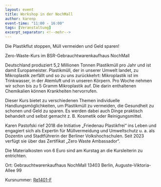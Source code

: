```yaml
---
layout: event
title: Workshop in der NochMall
author: karenp
event-time: "11:00 - 16:00"
tags: [Veranstaltung]
excerpt_separator: <!--mehr-->
---
```


Die Plastikflut stoppen, Müll vermeiden und Geld sparen!<!--mehr-->

Zero-Waste-Kurs im BSR-Gebrauchtwarenkaufhaus NochMall

Deutschland produziert 5,2 Millionen Tonnen Plastikmüll pro Jahr und ist damit
Europameister. Plastikmüll, der in unserer Umwelt landet, zu Mikroplastik
zerfällt und so zu uns zurückkehrt: Mikroplastik ist im Trinkwasser, in der
Atemluft und in unseren Körpern. Pro Woche nehmen wir schon bis zu 5 Gramm
Mikroplastik auf. Die darin enthaltenen Chemikalien können Krankheiten
hervorrufen.

Dieser Kurs bietet zu verschiedenen Themen individuelle Handlungsmöglichkeiten,
um Plastikmüll zu vermeiden, die Gesundheit zu schonen und Geld zu sparen. Es
werden dabei auch Dinge praktisch behandelt und selbst gemacht z. B. Kosmetik
oder Reinigungsmittel.

Karen Pastofski rief 2018 die Initiative „Friedenau Plastikfrei“ ins Leben und
engagiert sich als Expertin für Müllvermeidung und Umweltschutz u. a. als
Dozentin und Stadtführerin der Berliner Volkshochschulen. Seit 2023 verfügt sie
über das Zertifikat „Zero Waste Ambassador“.

Die Materialkosten von 6 Euro sind am Kurstag an die Kursleiterin zu entrichten.

Ort: Gebrauchtwarenkaufhaus NochMall
13403 Berlin, Auguste-Viktoria-Allee 99

Kursnummer: [Re1401-F](https://www.vhsit.berlin.de/VHSKURSE/BusinessPages/CourseDetail.aspx?id=741870)
